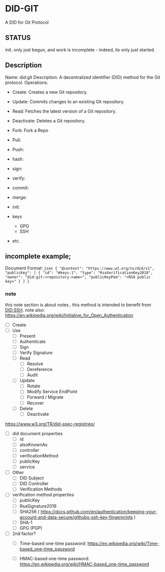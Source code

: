 # DID-GIT
A DID for Git Protocol

## STATUS
init.  only just begun, and work is incomplete - indeed, its only just started.

## Description
Name: did:git
Description: A decentralized identifier (DID) method for the Git protocol.
Operations:
- Create: Creates a new Git repository.
- Update: Commits changes to an existing Git repository.
- Read: Fetches the latest version of a Git repository.
- Deactivate: Deletes a Git repository.
- Fork: Fork a Repo
- Pull: 
- Push:
- hash:
- sign:
- verify:
- commit:
- merge:
- init:
- keys
  - GPG
  - SSH

- etc.

## incomplete example;


Document Format:
``json
{
  "@context": "https://www.w3.org/ns/did/v1",
  "publicKey": [
    {
      "id": "#keys-1",
      "type": "RsaVerificationKey2018",
      "owner": "did:git:<repository-name>",
      "publicKeyPem": "<RSA public key>"
    }
  ]
}
``

### note

this note section is about notes.. 
this method is intended to benefit from [DID:SSH](https://github.com/WebCivics/did-method-ssh).
note also: https://en.wikipedia.org/wiki/Initiative_for_Open_Authentication

- [ ] Create
- [ ] Use
    - [ ] Present
    - [ ] Authenticate
    - [ ] Sign
    - [ ] Verify Signature
  - [ ] Read
    - [ ] Resolve
    - [ ] Dereference
    - [ ] Audit
  - [ ] Update
    - [ ] Rotate
    - [ ] Modify Service EndPoint
    - [ ] Forward / Migrate
    - [ ] Recover
  - [ ] Delete
    - [ ] Deactivate

https://www.w3.org/TR/did-spec-registries/

- [ ] did document properties
  - [ ] id
  - [ ] alsoKnownAs
  - [ ] controller
  - [ ] verificationMethod
  - [ ] publicKey
  - [ ] service
- [ ] Other
  - [ ] DID Subject
  - [ ] DID Controller
  - [ ] Verification Methods
- [ ] verification method properties
  - [ ] publicKey 
  - [ ] RsaSignature2018
  - [ ] SHA256  ( https://docs.github.com/en/authentication/keeping-your-account-and-data-secure/githubs-ssh-key-fingerprints )
  - [ ] SHA-1
  - [ ] GPG (PGP)
- [ ] 2nd factor? 
  - [ ] Time-based one-time password: https://en.wikipedia.org/wiki/Time-based_one-time_password
  - [ ] HMAC-based one-time password: https://en.wikipedia.org/wiki/HMAC-based_one-time_password 


